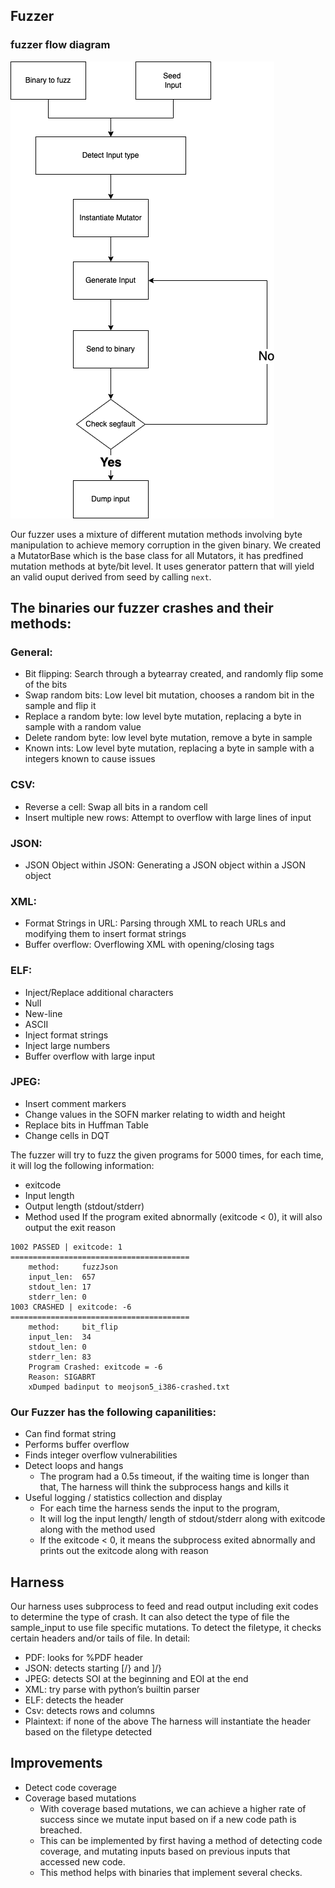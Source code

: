 ## Fuzzer
### fuzzer flow diagram
![image fuzzer_workflow](fuzzer_workflow.png)

Our fuzzer uses a mixture of different mutation methods involving byte manipulation to achieve memory corruption in the given binary.
We created a MutatorBase which is the base class for all Mutators, it has predfined mutation methods at byte/bit level. It uses generator pattern that will yield an valid ouput derived from seed by calling `next`.

## The binaries our fuzzer crashes and their methods:
### General:
- Bit flipping: Search through a bytearray created, and randomly flip some of the bits
- Swap random bits: Low level bit mutation, chooses a random bit in the sample and flip it
- Replace a random byte: low level byte mutation, replacing a byte in sample with a random value
- Delete random byte: low level byte mutation, remove a byte in sample
- Known ints: Low level byte mutation, replacing a byte in sample with a integers known to cause issues

### CSV:
- Reverse a cell: Swap all bits in a random cell
- Insert multiple new rows: Attempt to overflow with large lines of input

### JSON:
- JSON Object within JSON: Generating a JSON object within a JSON object

### XML:
- Format Strings in URL: Parsing through XML to reach URLs and modifying them to insert format strings
- Buffer overflow: Overflowing XML with opening/closing tags

### ELF:
- Inject/Replace additional characters
- Null
- New-line
- ASCII
- Inject format strings
- Inject large numbers
- Buffer overflow with large input

### JPEG:
- Insert comment markers
- Change values in the SOFN marker relating to width and height
- Replace bits in Huffman Table
- Change cells in DQT


The fuzzer will try to fuzz the given programs for 5000 times, for each time, it will log the following information:
- exitcode 
- Input length
- Output length (stdout/stderr)
- Method used
If the program exited abnormally (exitcode < 0), it will also output the exit reason
```
1002 PASSED | exitcode: 1
========================================
    method:     fuzzJson
    input_len:  657
    stdout_len: 17
    stderr_len: 0
1003 CRASHED | exitcode: -6
========================================
    method:     bit_flip
    input_len:  34
    stdout_len: 0
    stderr_len: 83
    Program Crashed: exitcode = -6
    Reason: SIGABRT
    xDumped badinput to meojson5_i386-crashed.txt

```

### Our Fuzzer has the following capanilities:
- Can find format string
- Performs buffer overflow
- Finds integer overflow vulnerabilities
- Detect loops and hangs
    - The program had a 0.5s timeout, if the waiting time is longer than that, The harness will think the subprocess hangs and kills it
- Useful logging / statistics collection and display
    - For each time the harness sends the input to the program,
    - It will log the input length/ length of stdout/stderr along with exitcode along with the method used
    - If the exitcode < 0, it means the subprocess exited abnormally and prints out the exitcode along with reason

## Harness
Our harness uses subprocess to feed and read output including exit codes to determine the type of crash. It can also detect the type of file the sample_input to use file specific mutations.
To detect the filetype, it checks certain headers and/or tails of file. In detail:
- PDF: looks for %PDF header
- JSON: detects starting [/} and ]/}
- JPEG: detects SOI at the beginning and EOI at the end
- XML: try parse with python’s builtin parser
- ELF: detects the header
- Csv: detects rows and columns
- Plaintext: if none of the above
The harness will instantiate the header based on the filetype detected


## Improvements
- Detect code coverage
- Coverage based mutations
    - With coverage based mutations, we can achieve a higher rate of success since we mutate input based on if a new code path is breached. 
    - This can be implemented by first having a method of detecting code coverage, and mutating inputs based on previous inputs that accessed new code.
    - This method helps with binaries that implement several checks.

